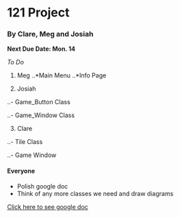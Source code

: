 121 Project
===========
### By Clare, Meg and Josiah


**Next Due Date: Mon. 14** 

*To Do*

1. Meg
..*Main Menu
..*Info Page

2. Josiah

..- Game_Button Class

..- Game_Window Class

3. Clare

..- Tile Class

..- Game Window

#### Everyone
- Polish google doc
- Think of any more classes we need and draw diagrams

[Click here to see google doc](https://docs.google.com/document/d/1s6zrg83qeJcx_xlaaqtAGxf_eCGjr9eIT5DZcU4lYeE/edit?usp=sharing)